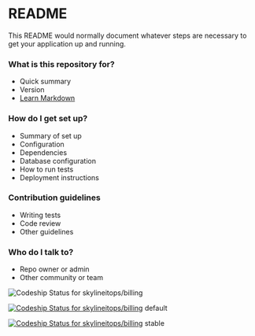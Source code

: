 # README #

This README would normally document whatever steps are necessary to get your application up and running.

### What is this repository for? ###

* Quick summary
* Version
* [Learn Markdown](https://bitbucket.org/tutorials/markdowndemo)

### How do I get set up? ###

* Summary of set up
* Configuration
* Dependencies
* Database configuration
* How to run tests
* Deployment instructions

### Contribution guidelines ###

* Writing tests
* Code review
* Other guidelines

### Who do I talk to? ###

* Repo owner or admin
* Other community or team 


![Codeship Status for skylineitops/billing](https://codeship.com/projects/5cafdd50-3d56-0133-7c4d-1abe7f570a4c/status?branch=default)

[ ![Codeship Status for skylineitops/billing](https://codeship.com/projects/5cafdd50-3d56-0133-7c4d-1abe7f570a4c/status?branch=default)](https://codeship.com/projects/93242) default

[ ![Codeship Status for skylineitops/billing](https://codeship.com/projects/5cafdd50-3d56-0133-7c4d-1abe7f570a4c/status?branch=stable)](https://codeship.com/projects/93242) stable